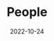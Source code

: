 ---
title: People
date: 2022-10-24

type: landing

sections:
  - block: people
    content:
      title: Nosotros
      # Choose which groups/teams of users to display.
      #   Edit `user_groups` in each user's profile to add them to one or more of these groups.
      user_groups:
          - Académicos
          - Investigadores
          - Estudiantes de postgrado
          # - Administration
          # - Visitors
          - Alumni
      sort_by: Params.last_name
      sort_ascending: true
    design:
      show_interests: false
      show_role: true
      show_social: true
---